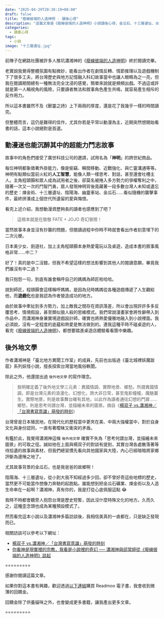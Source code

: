 ```yaml
---
date: "2025-04-29T20:30:19+08:00"
draft: false
title: "廢線彼端的人造神明 - 讀後心得"
description: "這篇文章是《廢線彼端的人造神明》小說讀後心得，金瓜石、十三層遺址、水湳洞竟然和神秘學的煉金術有關？潮、真的太潮了！。"
categories:
  - 讀書心得
tags:
  - 小說
image: "十三層遺址.jpg"
---
```


前陣子在網路社團被許多人推坑瀟湘神的《[廢線彼端的人造神明](https://moo.im/a/hiFGKZ)》終於閱讀完畢。

老實說我覺得整體氛圍有點微妙，能看出作者在劇情反轉、情節推理以及遊戲機制下了很多工夫，將台灣歷史與地方記憶融入科幻故事當中也讓人眼睛為之一亮，但我在閱讀期間總有一種無法完全沈浸的感覺，簡單來說就是頻頻出戲。不過這或許就是第一人稱視角的風險，只要讀者無法和敘事角色產生共鳴，就容易產生相斥的反作用力。

所以這本書雖然不及《獸靈之詩》上下兩冊的厚度，還是花了我幾乎一樣的時間讀完。

但整體而言，這仍是難得的佳作，尤其你若是平常以動漫為主，近期突然想開始看書的話，這本小說絕對是首選。

## 動漫迷也能沉醉其中的超能力鬥志故事

故事中的角色們接受了廣世科技公司的邀請，試用名為「**神明**」的跨世紀商品。

每位神明都象徵著外掛能力，像是偷竊、瞬間移動、近戰強化、與亡靈溝通等等。神明有點類似當前火紅的**人工智慧**，能像人類一樣思考、對話，甚至還會吐槽主人。主角程頤顥和眾人成為試用者之後，卻莫名被捲入多方勢力的爭權奪利之中，隨著一次又一次的鬥智鬥勇，眾人發現神明背後竟藏著一段多數台灣人未知或遺忘的歷史：煉金術、十三層遺址、陰陽海、幽靈車站、金瓜石......看似隨機的襲擊事件，最終拼湊成上個世代所遺留的愛與悔恨。

看完上述介紹，我想動漫資歷夠長的讀者也感應到了吧？

> 這根本就是在致敬 FATE + JOJO 奇幻冒險！

當然故事本身並沒有抄襲的問題，但閱讀過程中你時不時就會看出作者刻意埋下的二次元梗。

日本美少女、劍道社，加上主角程頤顥本身熱愛電玩以及桌遊，造成本書的敘事風格非常......中二？

好了！真的是中二沒錯，但我不希望這樣的想法影響到其他人的閱讀意願，畢竟我們誰沒有中二過？

我只抱怨一句，到底有誰會稱呼自己的媽媽為師匠啦哈哈。

說到師匠，程頤顥會這樣稱呼媽媽，是因為兒時媽媽從各種遊戲傳遞了人生觀給他，而**遊戲化**也是我認為作者營造成功的地方。

由於故事中牽扯到多方勢力，加上敵我之間存在資訊落差，所以會出現許許多多反覆思考、情境假設，甚至類似狼人殺的思維模式。我們常說漫畫家會將性僻帶入到作品中，而瀟湘神身兼實境遊戲設計師，確實也將熱愛優雅地融入到小說裡面。我必須說，沒有一定程度的底蘊和熱愛是無法做到的。連我這種平時不碰桌遊的人，看完《[廢線彼端的人造神明](https://moo.im/a/hiFGKZ)》，都想要踏進桌遊店體驗看看箇中樂趣。

## 後外地文學

作者瀟湘神是「臺北地方異聞工作室」的成員，先前也出版過《臺北城裡妖魔跋扈》系列妖怪小說，擅長探索台灣當地風俗軼聞。

除此之外，他還提出過 `後外地文學` 的寫作理念。

> 我明確定義了後外地文學三元素：異國情調、實際地景、鄉愁。所謂異國情調，即是台灣元素的浪漫化、幻想化，誇大非日常，甚至鬼影幢幢，魔魅叢生。實際地景，則是故事舞台確有其地，以此作為讀者通往幻想的門扉......鄉愁，則是思考何謂台灣，並描繪未來的圖景。摘自《[楊双子 vs.瀟湘神／「台灣書寫意識」萌發的時刻](https://reading.udn.com/read/story/7048/6424643)》

台灣曾是日本殖民地，在現代化的歷程當中更夾在美、中兩大強權當中，對於自身文化與身份認同，一直有著曖昧又衝突的矛盾。

有鑑於此，我覺得瀟湘神這條 `後外地文學` 確實不失為「思考何謂台灣，並描繪未來圖景」的可取之徑。誠如他在上面與楊双子的對談有提到，其實台灣各處散落著等待拾遺的故事與素材，但我們總習慣先看向其他國家與大陸，內心已經暗暗將家鄉評斷為邊陲之地了。

尤其故事背景的金瓜石，也是我爸爸的故鄉啊！

陰陽海、十三層遺址，從小到大我不知經過多少回，卻不曾好奇這些地標的歷史，當然更不可能當作想像力奔馳的起跑點。誰能想到把金瓜石礦業、煉金術以及人造生命串在一起啊？瀟湘神，真有你的，我是打從心底佩服這點 😂

我時不時都會聽旁人抱怨台灣是歷史短暫，因此沒什麼特殊文化的地方。久而久之，這種歪念頭也成為某種預設模式了。

然而看完這本小說以及瀟湘神多篇訪談後，我相信美真的一直都在，只是缺乏發現而已。

相關訪談可以參考以下網址：

- [楊双子 vs.瀟湘神／「台灣書寫意識」萌發的時刻](https://reading.udn.com/read/story/7048/6424643)
- [你看神是現實裡的宗教，我看是小說裡的奇幻 ── 瀟湘神與邱常婷從《廢線彼端的人造神明》談起](https://www.openbook.org.tw/article/p-67257)

=========

感謝你閱讀這篇文章。

如果你對這本書有興趣，歡迎透過[以下連結](https://moo.im/a/hiFGKZ)購買 Readmoo 電子書，我會收到微薄的回饋金。

回饋金除了供養貓咪之外，也會變成更多書籍，讓我產出更多文章。

=========
